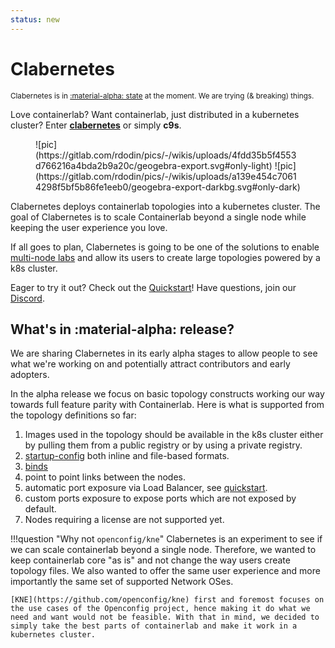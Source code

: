 ```yaml
---
status: new
---
```


# Clabernetes

<small>Clabernetes is in [:material-alpha: state](#whats-in-material-alpha-release) at the moment. We are trying (& breaking) things.</small>

Love containerlab? Want containerlab, just distributed in a kubernetes cluster? Enter [**clabernetes**](https://github.com/srl-labs/clabernetes/) or simply **c9s**.

<figure markdown>
![pic](https://gitlab.com/rdodin/pics/-/wikis/uploads/4fdd35b5f4553d766216a4bda2b9a20c/geogebra-export.svg#only-light)
![pic](https://gitlab.com/rdodin/pics/-/wikis/uploads/a139e454c70614298f5bf5b86fe1eeb0/geogebra-export-darkbg.svg#only-dark)
</figure>

Clabernetes deploys containerlab topologies into a kubernetes cluster. The goal of Clabernetes is to scale Containerlab beyond a single node while keeping the user experience you love.

If all goes to plan, Clabernetes is going to be one of the solutions to enable [multi-node labs](../multi-node.md) and allow its users to create large topologies powered by a k8s cluster.

Eager to try it out? Check out the [Quickstart](quickstart.md)! Have questions, join our [Discord](https://discord.gg/2A8ZxM7hD9).

## What's in :material-alpha: release?

We are sharing Clabernetes in its early alpha stages to allow people to see what we're working on and potentially attract contributors and early adopters.

In the alpha release we focus on basic topology constructs working our way towards full feature parity with Containerlab. Here is what is supported from the topology definitions so far:

1. Images used in the topology should be available in the k8s cluster either by pulling them from a public registry or by using a private registry.
2. [startup-config](../nodes.md#startup-config) both inline and file-based formats.
3. [binds](../nodes.md#binds)
4. point to point links between the nodes.
4. automatic port exposure via Load Balancer, see [quickstart](quickstart.md#accessing-the-nodes).
5. custom ports exposure to expose ports which are not exposed by default.
6. Nodes requiring a license are not supported yet.

!!!question "Why not `openconfig/kne`"
    Clabernetes is an experiment to see if we can scale containerlab beyond a single node. Therefore, we wanted to keep containerlab core "as is" and not change the way users create topology files. We also wanted to offer the same user experience and more importantly the same set of supported Network OSes.

    [KNE](https://github.com/openconfig/kne) first and foremost focuses on the use cases of the Openconfig project, hence making it do what we need and want would not be feasible. With that in mind, we decided to simply take the best parts of containerlab and make it work in a kubernetes cluster.
